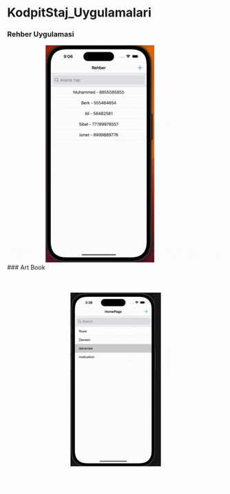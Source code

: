 # KodpitStaj_Uygulamalari
### Rehber Uygulamasi
<img src="ReadmeImages/rehber.gif">
### Art Book
<img src="ReadmeImages/artbook.gif">